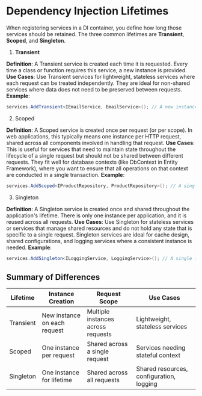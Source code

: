 # Dependency Injection Lifetimes

When registering services in a DI container, you define how long those services should be retained. The three common lifetimes are **Transient**, **Scoped**, and **Singleton**.

1. **Transient**

**Definition**: A Transient service is created each time it is requested. Every time a class or function requires this service, a new instance is provided.
**Use Cases**: Use Transient services for lightweight, stateless services where each request can be treated independently. They are ideal for non-shared services where data does not need to be preserved between requests.
**Example**:

```csharp
services.AddTransient<IEmailService, EmailService>(); // A new instance for each injection
```

2. Scoped

**Definition**: A Scoped service is created once per request (or per scope). In web applications, this typically means one instance per HTTP request, shared across all components involved in handling that request.
**Use Cases**: This is useful for services that need to maintain state throughout the lifecycle of a single request but should not be shared between different requests. They fit well for database contexts (like DbContext in Entity Framework), where you want to ensure that all operations on that context are conducted in a single transaction.
**Example**:

```csharp
services.AddScoped<IProductRepository, ProductRepository>(); // A single instance per request
```

3. Singleton

**Definition**: A Singleton service is created once and shared throughout the application's lifetime. There is only one instance per application, and it is reused across all requests.
**Use Cases**: Use Singleton for stateless services or services that manage shared resources and do not hold any state that is specific to a single request. Singleton services are ideal for cache design, shared configurations, and logging services where a consistent instance is needed.
**Example**:

```csharp
services.AddSingleton<ILoggingService, LoggingService>(); // A single instance for the application's lifetime
```

## Summary of Differences

| Lifetime  | Instance Creation            | Request Scope                      | Use Cases                                |
|-----------|------------------------------|------------------------------------|------------------------------------------|
| Transient | New instance on each request | Multiple instances across requests | Lightweight, stateless services          |
| Scoped    | One instance per request     | Shared across a single request     | Services needing stateful context        |
| Singleton | One instance for lifetime    | Shared across all requests         | Shared resources, configuration, logging |
